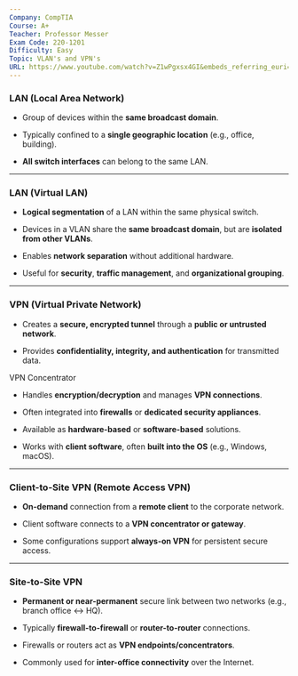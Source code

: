 ```yaml
---
Company: CompTIA
Course: A+
Teacher: Professor Messer
Exam Code: 220-1201
Difficulty: Easy
Topic: VLAN's and VPN's
URL: https://www.youtube.com/watch?v=Z1wPgxsx4GI&embeds_referring_euri=https%3A%2F%2Fwww.professormesser.com%2F&source_ve_path=MjM4NTE
---
```

### LAN (Local Area Network)

- Group of devices within the **same broadcast domain**.
    
- Typically confined to a **single geographic location** (e.g., office, building).
    
- **All switch interfaces** can belong to the same LAN.
    

---

### LAN (Virtual LAN)

- **Logical segmentation** of a LAN within the same physical switch.
    
- Devices in a VLAN share the **same broadcast domain**, but are **isolated from other VLANs**.
    
- Enables **network separation** without additional hardware.
    
- Useful for **security**, **traffic management**, and **organizational grouping**.
    

---

### VPN (Virtual Private Network)

- Creates a **secure, encrypted tunnel** through a **public or untrusted network**.
    
- Provides **confidentiality, integrity, and authentication** for transmitted data.
    

VPN Concentrator

- Handles **encryption/decryption** and manages **VPN connections**.
    
- Often integrated into **firewalls** or **dedicated security appliances**.
    
- Available as **hardware-based** or **software-based** solutions.
    
- Works with **client software**, often **built into the OS** (e.g., Windows, macOS).
    

---

### Client-to-Site VPN (Remote Access VPN)

- **On-demand** connection from a **remote client** to the corporate network.
    
- Client software connects to a **VPN concentrator or gateway**.
    
- Some configurations support **always-on VPN** for persistent secure access.
    

---

### Site-to-Site VPN

- **Permanent or near-permanent** secure link between two networks (e.g., branch office ↔ HQ).
    
- Typically **firewall-to-firewall** or **router-to-router** connections.
    
- Firewalls or routers act as **VPN endpoints/concentrators**.
    
- Commonly used for **inter-office connectivity** over the Internet.